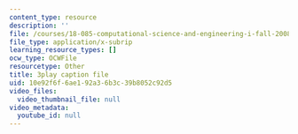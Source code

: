 ```yaml
---
content_type: resource
description: ''
file: /courses/18-085-computational-science-and-engineering-i-fall-2008/10e92f6f6ae192a36b3c39b8052c92d5_bElQTlIWCr8.srt
file_type: application/x-subrip
learning_resource_types: []
ocw_type: OCWFile
resourcetype: Other
title: 3play caption file
uid: 10e92f6f-6ae1-92a3-6b3c-39b8052c92d5
video_files:
  video_thumbnail_file: null
video_metadata:
  youtube_id: null
---
```

